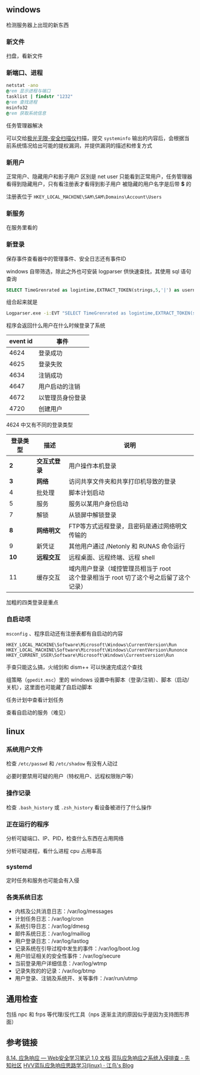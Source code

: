 ## windows

检测服务器上出现的新东西
### 新文件
扫盘，看新文件

### 新端口、进程
```bat
netstat -ano
@rem 显示进程与端口
tasklist | findstr "1232"
@rem 查找进程
msinfo32
@rem 获取系统信息
```
任务管理器解决

可以交给[极光无限-安全扫描仪](https://detect.secwx.com/)扫描，提交 `systeminfo` 输出的内容后，会根据当前系统情况给出可能的提权漏洞，并提供漏洞的描述和修复方式
### 新用户

正常用户、隐藏用户和影子用户
区别是 net user 只能看到正常用户，任务管理器看得到隐藏用户，只有看注册表才看得到影子用户
被隐藏的用户名字是后带 **$** 的

注册表位于 `HKEY_LOCAL_MACHINE\SAM\SAM\Domains\Account\Users`

### 新服务
在服务里看的

### 新登录

保存事件查看器中的管理事件、安全日志还有事件ID

windows 自带筛选，除此之外也可安装 logparser 供快速查找，其使用 sql 语句查询

```sql
SELECT TimeGrenrated as logintime,EXTRACT_TOKEN(strings,5,'|') as username from C:\1.evtx where EventID=4624
```

组合起来就是

```bat
Logparser.exe -i:EVT "SELECT TimeGrenrated as logintime,EXTRACT_TOKEN(strings,5,'|') as username from C:\1.evtx where EventID=4624"
```

程序会返回什么用户在什么时候登录了系统

| event id | 事件       |
| -------- | -------- |
| 4624     | 登录成功     |
| 4625     | 登录失败     |
| 4634     | 注销成功     |
| 4647     | 用户启动的注销  |
| 4672     | 以管理员身份登录 |
| 4720     | 创建用户     |

4624 中又有不同的登录类型

| 登录类型   | 描述        | 说明                                                  |
| ------ | --------- | --------------------------------------------------- |
| **2**  | **交互式登录** | 用户操作本机登录                                            |
| **3**  | **网络**    | 访问共享文件夹和共享打印机导致的登录                                  |
| 4      | 批处理       | 脚本计划启动                                              |
| 5      | 服务        | 服务以某用户身份启动                                          |
| 7      | 解锁        | 从锁屏中解锁登录                                            |
| **8**  | **网络明文**  | FTP等方式远程登录，且密码是通过网络明文传输的                            |
| 9      | 新凭证       | 其他用户通过 /Netonly 和 RUNAS 命令运行                        |
| **10** | **远程交互**  | 远程桌面、远程终端、远程 shell                                  |
| 11     | 缓存交互      | 域内用户登录（域控管理员相当于 root<br>这个登录相当于 root 切了这个号之后留了这个记录） |
加粗的四类登录是重点

### 自启动项

`msconfig` 、程序启动还有注册表都有自启动的内容

```registry
HKEY_LOCAL_MACHINE\Software\Microsoft\Windows\CurrentVersion\Run
HKEY_LOCAL_MACHINE\Software\Microsoft\Windows\CurrentVersion\Runonce
HKEY_CURRENT_USER\Software\Microsoft\Windows\Currentversion\Run
```

手查只能这么搞，火绒剑和 dism++ 可以快速完成这个查找

 组策略（`gpedit.msc`）里的 windows 设置中有脚本（登录/注销）、脚本（启动/关机），这里面也可能藏了自启动脚本

任务计划中查看计划任务

查看自启动的服务（难见）
## linux

### 系统用户文件

检查 `/etc/passwd` 和 `/etc/shadow` 有没有人动过

必要时要禁用可疑的用户（特权用户、远程权限账户等）

### 操作记录
检查 `.bash_history` 或 `.zsh_history` 看设备被进行了什么操作

### 正在运行的程序
分析可疑端口、IP、PID，检查什么东西在占用网络

分析可疑进程，看什么进程 cpu 占用率高

### systemd
定时任务和服务也可能会有入侵

### 各类系统日志

- 内核及公共消息日志：/var/log/messages
- 计划任务日志：/var/log/cron
- 系统引导日志：/var/log/dmesg
- 邮件系统日志：/var/log/maillog
- 用户登录日志：/var/log/lastlog
- 记录系统在引导过程中发生的事件：/var/log/boot.log
- 用户验证相关的安全性事件：/var/log/secure
- 当前登录用户详细信息：/var/log/wtmp
- 记录失败的的记录：/var/log/btmp
- 用户登录、注销及系统开、关等事件：/var/run/utmp

## 通用检查

包括 npc 和 frps 等代理/反代工具（nps 逐渐主流的原因似乎是因为支持图形界面）

## 参考链接

[8.14. 应急响应 — Web安全学习笔记 1.0 文档](https://websec.readthedocs.io/zh/latest/defense/emergency.html)
[蓝队应急响应之系统入侵排查 - 先知社区](https://xz.aliyun.com/t/12832?time__1311=mqmhq%2BxfxAEx%2FD0liGk%2BDCWqae7u40Qz4D&alichlgref=https%3A%2F%2Fwww.google.com%2F)
[HVV蓝队应急响应思路学习(linux) · 江鸟's Blog](https://jiang-niao.github.io/2021/03/04/HVV%E8%93%9D%E9%98%9F%E6%80%9D%E8%B7%AF%E5%AD%A6%E4%B9%A0linux%E7%AF%87/#%E4%BA%94%E3%80%81%E5%BC%80%E6%9C%BA%E5%90%AF%E5%8A%A8%E9%A1%B9)